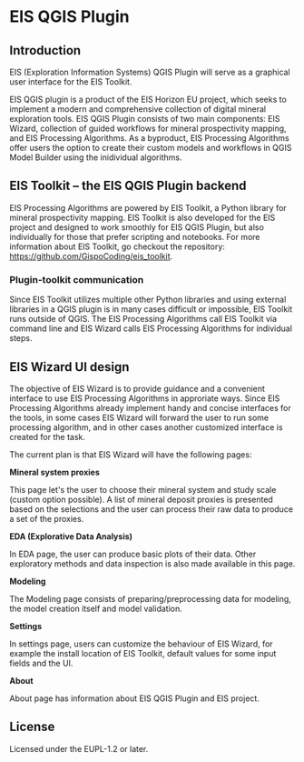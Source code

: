 # EIS QGIS Plugin
## Introduction
EIS (Exploration Information Systems) QGIS Plugin will serve as a graphical user interface for the EIS Toolkit.

EIS QGIS plugin is a product of the EIS Horizon EU project, which seeks to implement a modern and comprehensive collection of digital mineral exploration tools. EIS QGIS Plugin consists of two main components: EIS Wizard, collection of guided workflows for mineral prospectivity mapping, and EIS Processing Algorithms. As a byproduct, EIS Processing Algorithms offer users the option to create their custom models and workflows in QGIS Model Builder using the inidividual algorithms.

## EIS Toolkit – the EIS QGIS Plugin backend
EIS Processing Algorithms are powered by EIS Toolkit, a Python library for mineral prospectivity mapping. EIS Toolkit is also developed for the EIS project and designed to work smoothly for EIS QGIS Plugin, but also individually for those that prefer scripting and notebooks. For more information about EIS Toolkit, go checkout the repository: https://github.com/GispoCoding/eis_toolkit.

### Plugin-toolkit communication
Since EIS Toolkit utilizes multiple other Python libraries and using external libraries in a QGIS plugin is in many cases difficult or impossible, EIS Toolkit runs outside of QGIS. The EIS Processing Algorithms call EIS Toolkit via command line and EIS Wizard calls EIS Processing Algorithms for individual steps.

## EIS Wizard UI design
The objective of EIS Wizard is to provide guidance and a convenient interface to use EIS Processing Algorithms in approriate ways. Since EIS Processing Algorithms already implement handy and concise interfaces for the tools, in some cases EIS Wizard will forward the user to run some processing algorithm, and in other cases another customized interface is created for the task.

The current plan is that EIS Wizard will have the following pages:

**Mineral system proxies**

This page let's the user to choose their mineral system and study scale (custom option possible). A list of mineral deposit proxies is presented based on the selections and the user can process their raw data to produce a set of the proxies.

**EDA (Explorative Data Analysis)**

In EDA page, the user can produce basic plots of their data. Other exploratory methods and data inspection is also made available in this page.

**Modeling**

The Modeling page consists of preparing/preprocessing data for modeling, the model creation itself and model validation.

**Settings**

In settings page, users can customize the behaviour of EIS Wizard, for example the install location of EIS Toolkit, default values for some input fields and the UI.

**About**

About page has information about EIS QGIS Plugin and EIS project.


## License
Licensed under the EUPL-1.2 or later.
